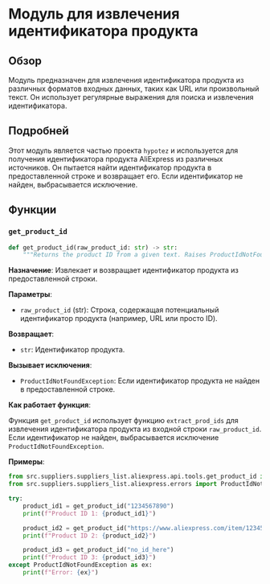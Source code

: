 # Модуль для извлечения идентификатора продукта

## Обзор

Модуль предназначен для извлечения идентификатора продукта из различных форматов входных данных, таких как URL или произвольный текст. Он использует регулярные выражения для поиска и извлечения идентификатора.

## Подробней

Этот модуль является частью проекта `hypotez` и используется для получения идентификатора продукта AliExpress из различных источников. Он пытается найти идентификатор продукта в предоставленной строке и возвращает его. Если идентификатор не найден, выбрасывается исключение.

## Функции

### `get_product_id`

```python
def get_product_id(raw_product_id: str) -> str:
    """Returns the product ID from a given text. Raises ProductIdNotFoundException on fail."""
```

**Назначение**: Извлекает и возвращает идентификатор продукта из предоставленной строки.

**Параметры**:

-   `raw_product_id` (str): Строка, содержащая потенциальный идентификатор продукта (например, URL или просто ID).

**Возвращает**:

-   `str`: Идентификатор продукта.

**Вызывает исключения**:

-   `ProductIdNotFoundException`: Если идентификатор продукта не найден в предоставленной строке.

**Как работает функция**:

Функция `get_product_id` использует функцию `extract_prod_ids` для извлечения идентификатора продукта из входной строки `raw_product_id`. Если идентификатор не найден, выбрасывается исключение `ProductIdNotFoundException`.

**Примеры**:

```python
from src.suppliers.suppliers_list.aliexpress.api.tools.get_product_id import get_product_id
from src.suppliers.suppliers_list.aliexpress.errors import ProductIdNotFoundException

try:
    product_id1 = get_product_id("1234567890")
    print(f"Product ID 1: {product_id1}")

    product_id2 = get_product_id("https://www.aliexpress.com/item/1234567890.html")
    print(f"Product ID 2: {product_id2}")

    product_id3 = get_product_id("no_id_here")
    print(f"Product ID 3: {product_id3}")
except ProductIdNotFoundException as ex:
    print(f"Error: {ex}")